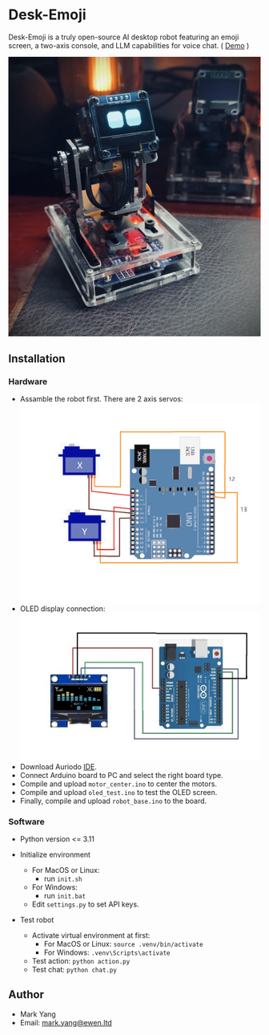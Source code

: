 # Desk-Emoji

Desk-Emoji is a truly open-source AI desktop robot featuring an emoji screen, a two-axis console, and LLM capabilities for voice chat. ( [Demo](https://www.bilibili.com/video/BV1GnsdePEaz/) )

![](images/photo.jpg "photo")

## Installation

### Hardware

* Assamble the robot first. There are 2 axis servos:
  ![](images/servo.jpg "servo")
* OLED display connection:
  ![](images/oled.jpg "oled")
* Download Auriodo [IDE](https://www.arduino.cc/en/software/).
* Connect Arduino board to PC and select the right board type.
* Compile and upload `motor_center.ino` to center the motors.
* Compile and upload `oled_test.ino` to test the OLED screen.
* Finally, compile and upload `robot_base.ino` to the board.

### Software

* Python version <= 3.11
* Initialize environment

  * For MacOS or Linux:
    * run `init.sh`
  * For Windows:
    * run `init.bat`
  * Edit `settings.py` to set API keys.
* Test robot

  * Activate virtual environment at first:
    * For MacOS or Linux: `source .venv/bin/activate`
    * For Windows: `.venv\Scripts\activate`
  * Test action: `python action.py`
  * Test chat:  `python chat.py`

## Author

* Mark Yang
* Email: mark.yang@ewen.ltd
